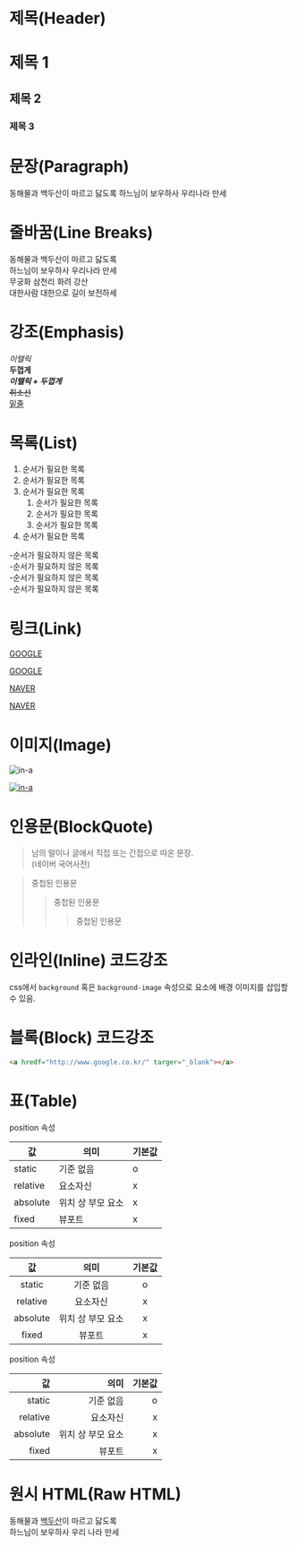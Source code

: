 # 제목(Header)

# 제목 1

## 제목 2

### 제목 3

# 문장(Paragraph)

동해물과 백두산이 마르고 닳도록
하느님이 보우하사 우리나라 만세

# 줄바꿈(Line Breaks)

동해물과 백두산이 마르고 닳도록  
하느님이 보우하사 우리나라 만세  
무궁화 삼천리 화려 강산<br/>
대한사람 대한으로 길이 보전하세

# 강조(Emphasis)

_이텔릭_  
**두껍게**  
**_이탤릭 + 두껍게_**  
~~취소선~~  
<u>밑줄</u>

# 목록(List)

1. 순서가 필요한 목록
1. 순서가 필요한 목록
1. 순서가 필요한 목록
   1. 순서가 필요한 목록
   1. 순서가 필요한 목록
   1. 순서가 필요한 목록
1. 순서가 필요한 목록

-순서가 필요하지 않은 목록  
 -순서가 필요하지 않은 목록  
 -순서가 필요하지 않은 목록  
 -순서가 필요하지 않은 목록

# 링크(Link)

<a href="http://google.com">GOOGLE</a>

[GOOGLE](http://google.com)

<a href="http://google.com" title="NAVER로 이동!">NAVER</a>

[NAVER](http://naver.com "NVAER로 이동!")

# 이미지(Image)

<!-- ![]() -->

![in-a](https://ilyo.co.kr/contents/article/images/2022/0411/1649673751243223.jpg)

<!-- 링크로 바로 이동 -->

[![in-a](https://ilyo.co.kr/contents/article/images/2022/0411/1649673751243223.jpg)](https://ilyo.co.kr/?ac=article_view&entry_id=426280)

# 인용문(BlockQuote)

> 남의 말이나 글에서 직접 또는 간접으로 따온 문장.  
> (네이버 국어사전)

<!-- 중첩기능 -->

> 중첩된 인용문
>
> > 중첩된 인용문
> >
> > > 중첩된 인용문

# 인라인(Inline) 코드강조

css에서 `background` 혹은 `background-image` 속성으로 요소에 배경 이미지를 삽입할 수 있음.

# 블록(Block) 코드강조

```html
<a hredf="http://www.google.co.kr/" targer="_blank"></a>
```

# 표(Table)

<!-- 왼쪽정렬 -->

position 속성

| 값       | 의미              | 기본값 |
| -------- | ----------------- | ------ |
| static   | 기준 없음         | o      |
| relative | 요소자신          | x      |
| absolute | 위치 상 부모 요소 | x      |
| fixed    | 뷰포트            | x      |

<!-- 가운데정렬 -->

position 속성

|    값    |       의미        | 기본값 |
| :------: | :---------------: | :----: |
|  static  |     기준 없음     |   o    |
| relative |     요소자신      |   x    |
| absolute | 위치 상 부모 요소 |   x    |
|  fixed   |      뷰포트       |   x    |

<!-- 오른쪽정렬 -->

position 속성

|       값 |              의미 | 기본값 |
| -------: | ----------------: | -----: |
|   static |         기준 없음 |      o |
| relative |          요소자신 |      x |
| absolute | 위치 상 부모 요소 |      x |
|    fixed |            뷰포트 |      x |

# 원시 HTML(Raw HTML)

동해물과 <span style="text-decoration: underline;">백두산</span>이 마르고 닳도록<br/>
하느님이 보우하사 우리 나라 만세
